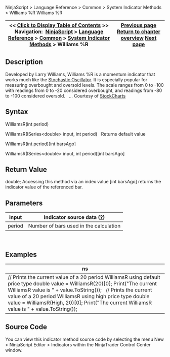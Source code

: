 ﻿
NinjaScript \> Language Reference \> Common \> System Indicator Methods \> Williams %R
Williams %R

| \<\< [Click to Display Table of Contents](williams_r.md) \>\> **Navigation:**     [NinjaScript](ninjascript-1.md) \> [Language Reference](language_reference_wip-1.md) \> [Common](common-1.md) \> [System Indicator Methods](indicators-1.md) \> Williams %R | [Previous page](vortex-1.md) [Return to chapter overview](indicators-1.md) [Next page](wiseman_alligator-1.md) |
| --- | --- |

## Description
Developed by Larry Williams, Williams %R is a momentum indicator that works much like the [Stochastic Oscillator](stochastics-1.md). It is especially popular for measuring overbought and oversold levels. The scale ranges from 0 to \-100 with readings from 0 to \-20 considered overbought, and readings from \-80 to \-100 considered oversold.
 
... Courtesy of [StockCharts](https://school.stockcharts.com/doku.php?id=technical_indicators:williams_r)

## Syntax
WilliamsR(int period)  

WilliamsR(ISeries\<double\> input, int period)
 
Returns default value  

WilliamsR(int period)\[int barsAgo]  

WilliamsR(ISeries\<double\> input, int period)\[int barsAgo]

## Return Value
double; Accessing this method via an index value \[int barsAgo] returns the indicator value of the referenced bar.

## Parameters
| input | Indicator source data ([?](valid_input_data_for_indicator-1.md)) |
| --- | --- |
| period | Number of bars used in the calculation |

 
## 
## Examples
| ns |
| --- |
| // Prints the current value of a 20 period WilliamsR using default price type double value \= WilliamsR(20)\[0]; Print("The current WilliamsR value is " \+ value.ToString());   // Prints the current value of a 20 period WilliamsR using high price type double value \= WilliamsR(High, 20)\[0]; Print("The current WilliamsR value is " \+ value.ToString()); |

## Source Code
You can view this indicator method source code by selecting the menu New \> NinjaScript Editor \> Indicators within the NinjaTrader Control Center window.
